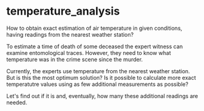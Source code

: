 # temperature_analysis
How to obtain exact estimation of air temperature in given conditions, having readings from the nearest weather station?

To estimate a time of death of some deceased the expert witness can examine entomological traces. However, they need to know what temperature was in the crime scene since the murder.

Currently, the experts use temperature from the nearest weather station. But is this the most optimum solution? Is it possible to calculate more exact temperatutre values using as few additional measurements as possible?

Let's find out if it is and, eventually, how many these additional readings are needed.
